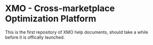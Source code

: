 # XMO - Cross-marketplace Optimization Platform
This is the first repository of XMO help documents, should take a while before it is offically launched.
